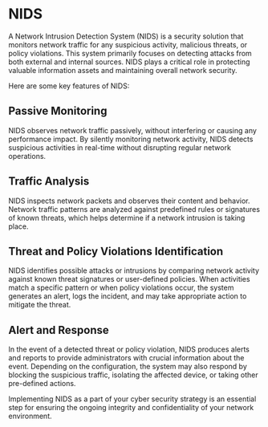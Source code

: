 # NIDS

A Network Intrusion Detection System (NIDS) is a security solution that monitors network traffic for any suspicious activity, malicious threats, or policy violations. This system primarily focuses on detecting attacks from both external and internal sources. NIDS plays a critical role in protecting valuable information assets and maintaining overall network security.

Here are some key features of NIDS:

## Passive Monitoring

NIDS observes network traffic passively, without interfering or causing any performance impact. By silently monitoring network activity, NIDS detects suspicious activities in real-time without disrupting regular network operations.

## Traffic Analysis

NIDS inspects network packets and observes their content and behavior. Network traffic patterns are analyzed against predefined rules or signatures of known threats, which helps determine if a network intrusion is taking place.

## Threat and Policy Violations Identification

NIDS identifies possible attacks or intrusions by comparing network activity against known threat signatures or user-defined policies. When activities match a specific pattern or when policy violations occur, the system generates an alert, logs the incident, and may take appropriate action to mitigate the threat.

## Alert and Response

In the event of a detected threat or policy violation, NIDS produces alerts and reports to provide administrators with crucial information about the event. Depending on the configuration, the system may also respond by blocking the suspicious traffic, isolating the affected device, or taking other pre-defined actions.

 Implementing NIDS as a part of your cyber security strategy is an essential step for ensuring the ongoing integrity and confidentiality of your network environment.